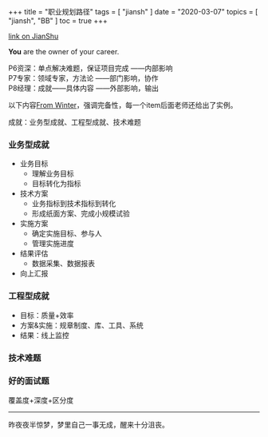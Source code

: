 +++
title = "职业规划路径"
tags = [
    "jiansh"
]
date = "2020-03-07"
topics = [
    "jiansh",
    "BB"
]
toc = true
+++



[link on JianShu](https://www.jianshu.com/p/b13332a0a6e6)

**You** are the owner of your career.

P6资深：单点解决难题，保证项目完成 ——内部影响  
P7专家：领域专家，方法论 ——部门影响，协作  
P8经理：成就——具体内容 ——外部影响，输出  

以下内容[From Winter](https://time.geekbang.org/column/intro/154)，强调完备性，每一个item后面老师还给出了实例。

成就：业务型成就、工程型成就、技术难题

### 业务型成就  

- 业务目标  
  * 理解业务目标  
  * 目标转化为指标  
- 技术方案  
  * 业务指标到技术指标到转化  
  * 形成纸面方案、完成小规模试验    
- 实施方案  
  * 确定实施目标、参与人  
  * 管理实施进度  
- 结果评估  
  * 数据采集、数据报表  
- 向上汇报  

### 工程型成就 

- 目标：质量+效率  
- 方案&实施：规章制度、库、工具、系统  
- 结果：线上监控  

### 技术难题  

### 好的面试题  
覆盖度+深度+区分度

---------------
昨夜夜半惊梦，梦里自己一事无成，醒来十分沮丧。
